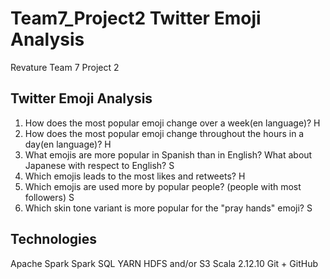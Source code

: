 # Team7_Project2 Twitter Emoji Analysis
Revature Team 7 Project 2 

## Twitter Emoji Analysis
1. How does the most popular emoji change over a week(en language)? H
2. How does the most popular emoji change throughout the hours in a day(en language)? H
3. What emojis are more popular in Spanish than in English? What about Japanese with respect to English? S
4. Which emojis leads to the most likes and retweets? H
5. Which emojis are used more by popular people? (people with most followers) S
6. Which skin tone variant is more popular for the "pray hands" emoji? S

## Technologies
Apache Spark
Spark SQL
YARN
HDFS and/or S3
Scala 2.12.10
Git + GitHub
